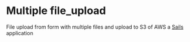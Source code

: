 # Multiple file_upload
File upload from form with multiple files and upload to S3 of AWS
a [Sails](http://sailsjs.org) application
